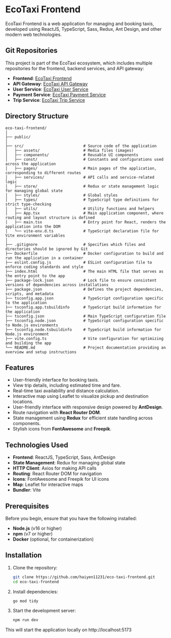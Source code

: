 # EcoTaxi Frontend

EcoTaxi Frontend is a web application for managing and booking taxis, developed using ReactJS, TypeScript, Sass, Redux, Ant Design, and other modern web technologies.

## Git Repositories

This project is part of the EcoTaxi ecosystem, which includes multiple repositories for the frontend, backend services, and API gateway:

- **Frontend**: [EcoTaxi Frontend](https://github.com/haiyen11231/eco-taxi-frontend.git)
- **API Gateway**: [EcoTaxi API Gateway](https://github.com/haiyen11231/eco-taxi-api-gateway.git)
- **User Service**: [EcoTaxi User Service](https://github.com/haiyen11231/eco-taxi-backend-user-service.git)
- **Payment Service**: [EcoTaxi Payment Service](https://github.com/AWYS7/eco-taxi-payment-service.git)
- **Trip Service**: [EcoTaxi Trip Service](https://github.com/lukea11/eco-taxi-backend-trip-service.git)

## Directory Structure

```plaintext
eco-taxi-frontend/
│
├── public/
│
├── src/                          # Source code of the application
│   ├── assets/                   # Media files (images)
│   ├── components/               # Reusable UI components
│   ├── const/                    # Constants and configurations used across the application
│   ├── pages/                    # Main pages of the application, corresponding to different routes
│   ├── services/                 # API calls and service-related logic
│   ├── store/                    # Redux or state management logic for managing global state
│   ├── styles/                   # Global styles
│   ├── types/                    # TypeScript type definitions for strict type-checking
│   ├── utils/                    # Utility functions and helpers
│   ├── App.tsx                   # Main application component, where routing and layout structure is defined
│   ├── main.tsx                  # Entry point for React, renders the application into the DOM
│   └── vite-env.d.ts             # TypeScript declaration file for Vite environment variables
│
├── .gitignore                    # Specifies which files and directories should be ignored by Git
├── Dockerfile                    # Docker configuration to build and run the application in a container
├── eslint.config.js              # ESLint configuration file to enforce coding standards and style
├── index.html                    # The main HTML file that serves as the entry point to the app
├── package-lock.json             # Lock file to ensure consistent versions of dependencies across installations
├── package.json                  # Defines the project dependencies, scripts, and metadata
├── tsconfig.app.json             # TypeScript configuration specific to the application
├── tsconfig.app.tsbuildinfo      # TypeScript build information for the application
├── tsconfig.json                 # Main TypeScript configuration file
├── tsconfig.node.json            # TypeScript configuration specific to Node.js environments
├── tsconfig.node.tsbuildinfo     # TypeScript build information for Node.js environment
├── vite.config.ts                # Vite configuration for optimizing and building the app
└── README.md                     # Project documentation providing an overview and setup instructions
```

## Features

- User-friendly interface for booking taxis.
- View trip details, including estimated time and fare.
- Real-time taxi availability and distance calculation.
- Interactive map using Leaflet to visualize pickup and destination locations.
- User-friendly interface with responsive design powered by **AntDesign**.
- Route navigation with **React Router DOM**.
- State management using **Redux** for efficient state handling across components.
- Stylish icons from **FontAwesome** and **Freepik**.

## Technologies Used

- **Frontend**: ReactJS, TypeScript, Sass, AntDesign
- **State Management**: Redux for managing global state
- **HTTP Client**: Axios for making API calls
- **Routing**: React Router DOM for navigation
- **Icons**: FontAwesome and Freepik for UI icons
- **Map**: Leaflet for interactive maps
- **Bundler**: Vite

## Prerequisites

Before you begin, ensure that you have the following installed:

- **Node.js** (v16 or higher)
- **npm** (v7 or higher)
- **Docker** (optional, for containerization)

## Installation

1. Clone the repository:

   ```bash
   git clone https://github.com/haiyen11231/eco-taxi-frontend.git
   cd eco-taxi-frontend
   ```

2. Install dependencies:

   ```bash
   go mod tidy
   ```

3. Start the development server:

   ```bash
   npm run dev
   ```

This will start the application locally on http://localhost:5173
